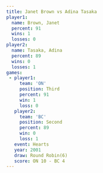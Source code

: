 ```yaml
---
title: Janet Brown vs Adina Tasaka
player1:             
  name: Brown, Janet 
  percent: 91        
  wins: 1            
  losses: 0          
player2:             
  name: Tasaka, Adina
  percent: 89        
  wins: 0            
  losses: 1          
games:
 - player1:         
     team: 'ON'     
     position: Third
     percent: 91    
     win: 1         
     loss: 0        
   player2:          
     team: 'BC'      
     position: Second
     percent: 89     
     win: 0          
     loss: 1         
   event: Hearts       
   year: 2001          
   draw: Round Robin(6)
   score: ON 10 - BC 4 
---
```

